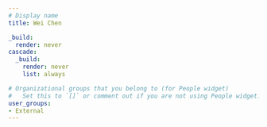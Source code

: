 ```yaml
---
# Display name
title: Wei Chen

_build:
  render: never
cascade:
  _build:
    render: never
    list: always

# Organizational groups that you belong to (for People widget)
#   Set this to `[]` or comment out if you are not using People widget.
user_groups:
- External
---
```

